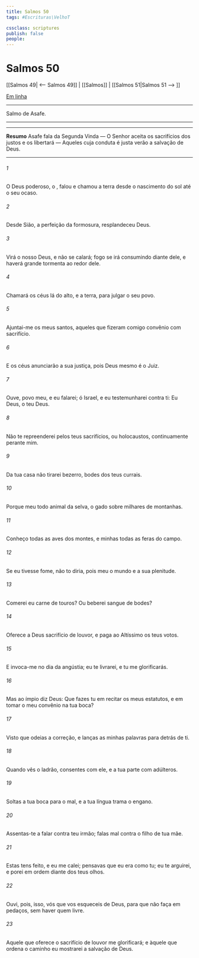 ```yaml
---
title: Salmos 50
tags: #Escrituras\VelhoT

cssclass: scriptures
publish: false
people:
---
```


# Salmos 50
[[Salmos 49| <-- Salmos 49]] | [[Salmos]] | [[Salmos 51|Salmos 51 --> ]]

[Em linha](https://churchofjesuschrist.org/study/scriptures/ot/ps/50?lang=por)

---
Salmo de Asafe.

---

---
__Resumo__
Asafe fala da Segunda Vinda — O Senhor aceita os sacrifícios dos justos e os libertará — Aqueles cuja conduta é justa verão a salvação de Deus.

---
###### 1 
O Deus poderoso, o , falou e chamou a terra desde o nascimento do sol até o seu ocaso.

###### 2 
Desde Sião, a perfeição da formosura, resplandeceu Deus.

###### 3 
Virá o nosso Deus, e não se calará;  fogo se irá consumindo diante dele, e haverá grande tormenta ao redor dele.

###### 4 
Chamará os céus lá do alto, e a terra, para julgar o seu povo.

###### 5 
Ajuntai-me os meus santos, aqueles que fizeram comigo  convênio com sacrifício.

###### 6 
E os céus anunciarão a sua justiça, pois Deus mesmo é o Juiz. 

###### 7 
Ouve, povo meu, e eu falarei; ó Israel, e eu testemunharei contra ti: Eu  Deus, o teu Deus.

###### 8 
Não te repreenderei pelos teus sacrifícios, ou holocaustos,  continuamente perante mim.

###### 9 
Da tua casa não tirarei bezerro,  bodes dos teus currais.

###### 10 
Porque meu  todo animal da selva,  o gado sobre milhares de montanhas.

###### 11 
Conheço todas as aves dos montes, e minhas  todas as feras do campo.

###### 12 
Se eu tivesse fome, não to diria, pois meu  o mundo e  a sua plenitude.

###### 13 
Comerei eu carne de touros? Ou beberei sangue de bodes?

###### 14 
Oferece a Deus sacrifício de louvor, e paga ao Altíssimo os teus votos.

###### 15 
E invoca-me no dia da angústia; eu te livrarei, e tu me glorificarás.

###### 16 
Mas ao ímpio diz Deus: Que fazes tu em recitar os meus estatutos, e em tomar o meu convênio na tua boca?

###### 17 
Visto que odeias a correção, e lanças as minhas palavras para detrás de ti.

###### 18 
Quando vês o ladrão, consentes com ele, e  a tua parte com adúlteros.

###### 19 
Soltas a tua boca para o mal, e a tua língua trama o engano.

###### 20 
Assentas-te a falar contra teu irmão; falas mal contra o filho de tua mãe.

###### 21 
Estas  tens feito, e eu me calei; pensavas que eu era  como tu;  eu te arguirei, e  porei em ordem diante dos teus olhos.

###### 22 
Ouvi, pois, isso, vós que vos esqueceis de Deus, para que não  faça em pedaços, sem haver quem  livre.

###### 23 
Aquele que oferece o sacrifício de louvor me glorificará; e àquele que  ordena o  caminho eu mostrarei a salvação de Deus.

